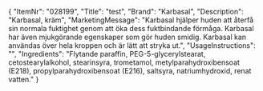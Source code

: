 {
  "ItemNr": "028199",
  "Title": "test",
  "Brand": "Karbasal",
  "Description": "Karbasal, kräm",
  "MarketingMessage": "Karbasal hjälper huden att återfå sin normala fuktighet genom att öka dess fuktbindande förmåga. Karbasal har även mjukgörande egenskaper som gör huden smidig. Karbasal kan användas över hela kroppen och är lätt att stryka ut.",
  "UsageInstructions": "",
  "Ingredients": "Flytande paraffin, PEG-5-glycerylstearat, cetostearylalkohol, stearinsyra, trometamol, metylparahydroxibensoat (E218), propylparahydroxibensoat (E216), saltsyra, natriumhydroxid, renat vatten."
}